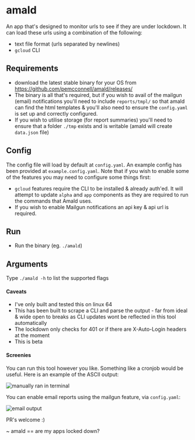 # amald

An app that's designed to monitor urls to see if they are under lockdown. It 
can load these urls using a combination of the following:

- text file format (urls separated by newlines)
- `gcloud` CLI

## Requirements

- download the latest stable binary for your OS from 
https://github.com/pemcconnell/amald/releases/ 
- The binary is all that's required, but if you wish to avail of the mailgun (email) notifications you'll need to include `reports/tmpl/` so that amald can find the html templates & you'll also need to ensure the `config.yaml` is set up and correctly configured.
- If you wish to utilise storage (for report summaries) you'll need to ensure that a folder `./tmp` exists and is writable (amald will create `data.json` file)

## Config

The config file will load by default at `config.yaml`. An example config has 
been provided at `example.config.yaml`. Note that if you wish to enable some of
the features you may need to configure some things first:

- `gcloud` features require the CLI to be installed & already auth'ed. It will
attempt to update `alpha` and `app` components as they are required to run
the commands that Amald uses.
- If you wish to enable Mailgun notifications an api key & api url is required.

## Run

- Run the binary (eg. `./amald`)

## Arguments

Type `./amald -h` to list the supported flags

#### Caveats

- I've only built and tested this on linux 64
- This has been built to scrape a CLI and parse the output - far from ideal & 
wide open to breaks as CLI updates wont be reflected in this tool automatically
- The lockdown only checks for 401 or if there are X-Auto-Login headers at the 
moment
- This is beta 

#### Screenies

You can run this tool however you like. Something like a cronjob would be 
useful. Here is an example of the ASCII output:

![manually ran in terminal](https://cloud.githubusercontent.com/assets/641429/6988095/be0a5bda-da45-11e4-99ff-dd90b5459d44.png)

You can enable email reports using the mailgun feature, via `config.yaml`:

![email output](https://cloud.githubusercontent.com/assets/641429/6988094/be04cb84-da45-11e4-86c8-582440802a02.png)

PR's welcome :)


~ amald == are my apps locked down?
